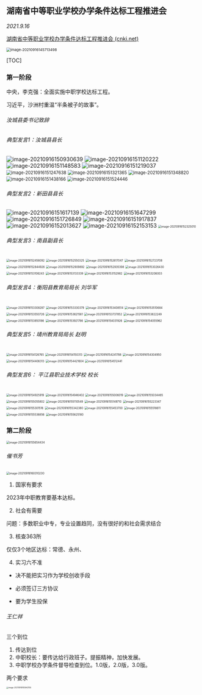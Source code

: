## 湖南省中等职业学校办学条件达标工程推进会

*2021.9.16*

[湖南省中等职业学校办学条件达标工程推进会 (cnki.net)](https://k.cnki.net/CInfo/Index/15698)

<img src="C:\Users\py\AppData\Roaming\Typora\typora-user-images\image-20210916145713498.png" alt="image-20210916145713498" style="zoom:67%;" />



[TOC]



### 第一阶段

中央，李克强：全面实施中职学校达标工程。

习近平，沙洲村重温“半条被子的故事”。



###### 汝城县委书记致辞

###### 典型发言1：汝城县县长

<img src="C:\Users\py\AppData\Roaming\Typora\typora-user-images\image-20210916150930639.png" alt="image-20210916150930639"  />



<img src="C:\Users\py\AppData\Roaming\Typora\typora-user-images\image-20210916151120222.png" alt="image-20210916151120222"  />





<img src="C:\Users\py\AppData\Roaming\Typora\typora-user-images\image-20210916151148583.png" alt="image-20210916151148583"  />



<img src="C:\Users\py\AppData\Roaming\Typora\typora-user-images\image-20210916151219037.png" alt="image-20210916151219037"  />

<img src="C:\Users\py\Desktop\pan-yong.github.io\zhiyejiaoyu\images\image-20210916151247638.png" alt="image-20210916151247638" style="zoom: 80%;" />

<img src="C:\Users\py\AppData\Roaming\Typora\typora-user-images\image-20210916151321365.png" alt="image-20210916151321365" style="zoom: 80%;" />

<img src="C:\Users\py\AppData\Roaming\Typora\typora-user-images\image-20210916151348820.png" alt="image-20210916151348820" style="zoom: 80%;" />

<img src="C:\Users\py\AppData\Roaming\Typora\typora-user-images\image-20210916151438166.png" alt="image-20210916151438166" style="zoom: 80%;" />

<img src="C:\Users\py\AppData\Roaming\Typora\typora-user-images\image-20210916151524446.png" alt="image-20210916151524446" style="zoom: 80%;" />

###### 典型发言2：新田县县长

<img src="C:\Users\py\AppData\Roaming\Typora\typora-user-images\image-20210916151617139.png" alt="image-20210916151617139"  />

<img src="C:\Users\py\AppData\Roaming\Typora\typora-user-images\image-20210916151647299.png" alt="image-20210916151647299"  />

<img src="C:\Users\py\AppData\Roaming\Typora\typora-user-images\image-20210916151726849.png" alt="image-20210916151726849"  />

<img src="C:\Users\py\AppData\Roaming\Typora\typora-user-images\image-20210916151917837.png" alt="image-20210916151917837"  />

<img src="C:\Users\py\AppData\Roaming\Typora\typora-user-images\image-20210916152013627.png" alt="image-20210916152013627"  />

<img src="C:\Users\py\AppData\Roaming\Typora\typora-user-images\image-20210916152153153.png" alt="image-20210916152153153"  />

<img src="C:\Users\py\AppData\Roaming\Typora\typora-user-images\image-20210916152325010.png" alt="image-20210916152325010" style="zoom:50%;" />



###### 典型发言3：南县副县长

<img src="C:\Users\py\AppData\Roaming\Typora\typora-user-images\image-20210916152456092.png" alt="image-20210916152456092" style="zoom:50%;" />

<img src="C:\Users\py\AppData\Roaming\Typora\typora-user-images\image-20210916152550325.png" alt="image-20210916152550325" style="zoom:50%;" />

<img src="C:\Users\py\AppData\Roaming\Typora\typora-user-images\image-20210916152617047.png" alt="image-20210916152617047" style="zoom:50%;" />

<img src="C:\Users\py\AppData\Roaming\Typora\typora-user-images\image-20210916152723708.png" alt="image-20210916152723708" style="zoom:50%;" />

<img src="C:\Users\py\AppData\Roaming\Typora\typora-user-images\image-20210916152844926.png" alt="image-20210916152844926" style="zoom:50%;" />

<img src="C:\Users\py\AppData\Roaming\Typora\typora-user-images\image-20210916152909892.png" alt="image-20210916152909892" style="zoom:50%;" />

<img src="C:\Users\py\AppData\Roaming\Typora\typora-user-images\image-20210916152935398.png" alt="image-20210916152935398" style="zoom:50%;" />

<img src="C:\Users\py\AppData\Roaming\Typora\typora-user-images\image-20210916153026430.png" alt="image-20210916153026430" style="zoom:50%;" />

<img src="C:\Users\py\AppData\Roaming\Typora\typora-user-images\image-20210916153106243.png" alt="image-20210916153106243" style="zoom:50%;" />

<img src="C:\Users\py\AppData\Roaming\Typora\typora-user-images\image-20210916153133339.png" alt="image-20210916153133339" style="zoom:50%;" />

<img src="C:\Users\py\AppData\Roaming\Typora\typora-user-images\image-20210916153152982.png" alt="image-20210916153152982" style="zoom:50%;" />

<img src="C:\Users\py\AppData\Roaming\Typora\typora-user-images\image-20210916153206003.png" alt="image-20210916153206003" style="zoom:50%;" />



###### 典型发言4：衡阳县教育局局长  刘华军

<img src="C:\Users\py\AppData\Roaming\Typora\typora-user-images\image-20210916153308287.png" alt="image-20210916153308287" style="zoom:50%;" />

<img src="C:\Users\py\AppData\Roaming\Typora\typora-user-images\image-20210916153330379.png" alt="image-20210916153330379" style="zoom:50%;" />

<img src="C:\Users\py\AppData\Roaming\Typora\typora-user-images\image-20210916153408514.png" alt="image-20210916153408514" style="zoom:50%;" />

<img src="C:\Users\py\AppData\Roaming\Typora\typora-user-images\image-20210916153510684.png" alt="image-20210916153510684" style="zoom:50%;" />

<img src="C:\Users\py\AppData\Roaming\Typora\typora-user-images\image-20210916153550726.png" alt="image-20210916153550726" style="zoom:50%;" />

<img src="C:\Users\py\AppData\Roaming\Typora\typora-user-images\image-20210916153621561.png" alt="image-20210916153621561" style="zoom:50%;" />

<img src="C:\Users\py\AppData\Roaming\Typora\typora-user-images\image-20210916153737852.png" alt="image-20210916153737852" style="zoom:50%;" />

<img src="C:\Users\py\AppData\Roaming\Typora\typora-user-images\image-20210916153822249.png" alt="image-20210916153822249" style="zoom:50%;" />

<img src="C:\Users\py\AppData\Roaming\Typora\typora-user-images\image-20210916153850186.png" alt="image-20210916153850186" style="zoom:50%;" />

<img src="C:\Users\py\AppData\Roaming\Typora\typora-user-images\image-20210916153921786.png" alt="image-20210916153921786" style="zoom:50%;" />

<img src="C:\Users\py\AppData\Roaming\Typora\typora-user-images\image-20210916154031926.png" alt="image-20210916154031926" style="zoom:50%;" />

<img src="C:\Users\py\AppData\Roaming\Typora\typora-user-images\image-20210916154055962.png" alt="image-20210916154055962" style="zoom:50%;" />



###### 典型发言5：靖州教育局局长   赵明

<img src="C:\Users\py\AppData\Roaming\Typora\typora-user-images\image-20210916154126765.png" alt="image-20210916154126765" style="zoom:50%;" />

<img src="C:\Users\py\AppData\Roaming\Typora\typora-user-images\image-20210916154150313.png" alt="image-20210916154150313" style="zoom:50%;" />

<img src="C:\Users\py\AppData\Roaming\Typora\typora-user-images\image-20210916154241788.png" alt="image-20210916154241788" style="zoom:50%;" />

<img src="C:\Users\py\AppData\Roaming\Typora\typora-user-images\image-20210916154304950.png" alt="image-20210916154304950" style="zoom:50%;" />

<img src="C:\Users\py\AppData\Roaming\Typora\typora-user-images\image-20210916154406313.png" alt="image-20210916154406313" style="zoom:50%;" />

<img src="C:\Users\py\AppData\Roaming\Typora\typora-user-images\image-20210916154421604.png" alt="image-20210916154421604" style="zoom:50%;" />

<img src="C:\Users\py\AppData\Roaming\Typora\typora-user-images\image-20210916154512441.png" alt="image-20210916154512441" style="zoom:50%;" />



###### 典型发言6：  平江县职业技术学校  校长

<img src="C:\Users\py\AppData\Roaming\Typora\typora-user-images\image-20210916154925919.png" alt="image-20210916154925919" style="zoom:50%;" />

<img src="C:\Users\py\AppData\Roaming\Typora\typora-user-images\image-20210916154946402.png" alt="image-20210916154946402" style="zoom:50%;" />

<img src="C:\Users\py\AppData\Roaming\Typora\typora-user-images\image-20210916155006019.png" alt="image-20210916155006019" style="zoom:50%;" />

<img src="C:\Users\py\AppData\Roaming\Typora\typora-user-images\image-20210916155034465.png" alt="image-20210916155034465" style="zoom:50%;" />

<img src="C:\Users\py\AppData\Roaming\Typora\typora-user-images\image-20210916155055802.png" alt="image-20210916155055802" style="zoom:50%;" />

<img src="C:\Users\py\AppData\Roaming\Typora\typora-user-images\image-20210916155110549.png" alt="image-20210916155110549" style="zoom:50%;" />



<img src="C:\Users\py\AppData\Roaming\Typora\typora-user-images\image-20210916155149710.png" alt="image-20210916155149710" style="zoom:50%;" />

<img src="C:\Users\py\AppData\Roaming\Typora\typora-user-images\image-20210916155223347.png" alt="image-20210916155223347" style="zoom:50%;" />

<img src="C:\Users\py\AppData\Roaming\Typora\typora-user-images\image-20210916155301516.png" alt="image-20210916155301516" style="zoom:50%;" />

<img src="C:\Users\py\AppData\Roaming\Typora\typora-user-images\image-20210916155342380.png" alt="image-20210916155342380" style="zoom:50%;" />

<img src="C:\Users\py\AppData\Roaming\Typora\typora-user-images\image-20210916155453700.png" alt="image-20210916155453700" style="zoom:50%;" />

<img src="C:\Users\py\AppData\Roaming\Typora\typora-user-images\image-20210916155516611.png" alt="image-20210916155516611" style="zoom:50%;" />

<img src="C:\Users\py\AppData\Roaming\Typora\typora-user-images\image-20210916155536856.png" alt="image-20210916155536856" style="zoom:50%;" />

<img src="C:\Users\py\AppData\Roaming\Typora\typora-user-images\image-20210916155625180.png" alt="image-20210916155625180" style="zoom:50%;" />



### 第二阶段

<img src="C:\Users\py\AppData\Roaming\Typora\typora-user-images\image-20210916155654434.png" alt="image-20210916155654434" style="zoom:50%;" />



######  催书芳

<img src="C:\Users\py\AppData\Roaming\Typora\typora-user-images\image-20210916160310230.png" alt="image-20210916160310230" style="zoom:50%;" />



1. 国家有要求

2023年中职教育要基本达标。



2. 社会有需要

问题：多数职业中专，专业设置趋同，没有很好的和社会需求结合



3. 核查363所

仅仅3个地区达标：常德、永州、



4. 实习六不准

- 决不能把实习作为学校创收手段

- 必须签订三方协议

- 要为学生投保



###### 王仁祥

三个到位

1. 传达到位
2. 中职校长：要传达给行政班子。提振精神，加快发展。
3. 中职学校办学条件督导检查到位。1.0版，2.0版，3.0版。



两个要求

<img src="C:\Users\py\Desktop\pan-yong.github.io\zhiyejiaoyu\images\image-20210916165842156.png" alt="image-20210916165842156" style="zoom: 33%;" />

